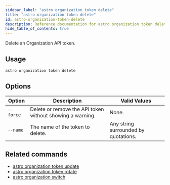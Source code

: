 ```yaml
---
sidebar_label: "astro organization token delete"
title: "astro organization token delete"
id: astro-organization-token-delete
description: Reference documentation for astro organization token delete.
hide_table_of_contents: true
---
```


Delete an Organization API token.

## Usage

```bash
astro organization token delete
```

## Options

| Option            | Description                                                                                                                             | Valid Values  |
| ----------------- | --------------------------------------------------------------------------------------------------------------------------------------- | ------------- |
| `--force`   | Delete or remove the API token without showing a warning.                                                                                                     | None.   |
| `--name` |The name of the token to delete. | Any string surrounded by quotations. |

## Related commands

- [astro organization token update](cli/astro-organization-token-update.md)
- [astro organization token rotate](cli/astro-organization-token-rotate.md)
- [astro organization switch](cli/astro-organization-switch.md)